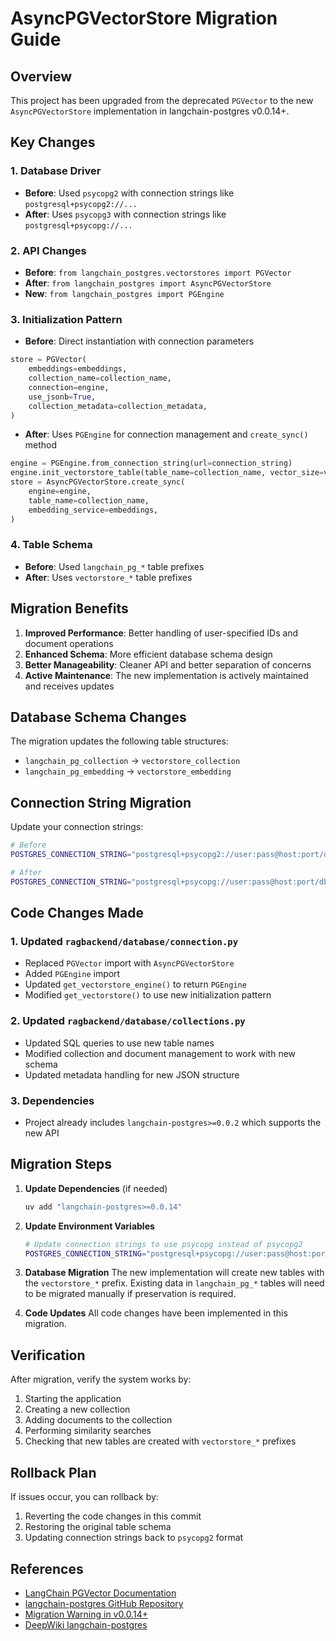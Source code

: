 # AsyncPGVectorStore Migration Guide

## Overview

This project has been upgraded from the deprecated `PGVector` to the new `AsyncPGVectorStore` implementation in langchain-postgres v0.0.14+.

## Key Changes

### 1. Database Driver
- **Before**: Used `psycopg2` with connection strings like `postgresql+psycopg2://...`
- **After**: Uses `psycopg3` with connection strings like `postgresql+psycopg://...`

### 2. API Changes
- **Before**: `from langchain_postgres.vectorstores import PGVector`
- **After**: `from langchain_postgres import AsyncPGVectorStore`
- **New**: `from langchain_postgres import PGEngine`

### 3. Initialization Pattern
- **Before**: Direct instantiation with connection parameters
```python
store = PGVector(
    embeddings=embeddings,
    collection_name=collection_name,
    connection=engine,
    use_jsonb=True,
    collection_metadata=collection_metadata,
)
```

- **After**: Uses `PGEngine` for connection management and `create_sync()` method
```python
engine = PGEngine.from_connection_string(url=connection_string)
engine.init_vectorstore_table(table_name=collection_name, vector_size=vector_size)
store = AsyncPGVectorStore.create_sync(
    engine=engine,
    table_name=collection_name,
    embedding_service=embeddings,
)
```

### 4. Table Schema
- **Before**: Used `langchain_pg_*` table prefixes
- **After**: Uses `vectorstore_*` table prefixes

## Migration Benefits

1. **Improved Performance**: Better handling of user-specified IDs and document operations
2. **Enhanced Schema**: More efficient database schema design
3. **Better Manageability**: Cleaner API and better separation of concerns
4. **Active Maintenance**: The new implementation is actively maintained and receives updates

## Database Schema Changes

The migration updates the following table structures:
- `langchain_pg_collection` → `vectorstore_collection`
- `langchain_pg_embedding` → `vectorstore_embedding`

## Connection String Migration

Update your connection strings:
```bash
# Before
POSTGRES_CONNECTION_STRING="postgresql+psycopg2://user:pass@host:port/db"

# After  
POSTGRES_CONNECTION_STRING="postgresql+psycopg://user:pass@host:port/db"
```

## Code Changes Made

### 1. Updated `ragbackend/database/connection.py`
- Replaced `PGVector` import with `AsyncPGVectorStore`
- Added `PGEngine` import
- Updated `get_vectorstore_engine()` to return `PGEngine`
- Modified `get_vectorstore()` to use new initialization pattern

### 2. Updated `ragbackend/database/collections.py`
- Updated SQL queries to use new table names
- Modified collection and document management to work with new schema
- Updated metadata handling for new JSON structure

### 3. Dependencies
- Project already includes `langchain-postgres>=0.0.2` which supports the new API

## Migration Steps

1. **Update Dependencies** (if needed)
   ```bash
   uv add "langchain-postgres>=0.0.14"
   ```

2. **Update Environment Variables**
   ```bash
   # Update connection strings to use psycopg instead of psycopg2
   POSTGRES_CONNECTION_STRING="postgresql+psycopg://user:pass@host:port/db"
   ```

3. **Database Migration**
   The new implementation will create new tables with the `vectorstore_*` prefix. 
   Existing data in `langchain_pg_*` tables will need to be migrated manually if preservation is required.

4. **Code Updates**
   All code changes have been implemented in this migration.

## Verification

After migration, verify the system works by:
1. Starting the application
2. Creating a new collection
3. Adding documents to the collection
4. Performing similarity searches
5. Checking that new tables are created with `vectorstore_*` prefixes

## Rollback Plan

If issues occur, you can rollback by:
1. Reverting the code changes in this commit
2. Restoring the original table schema
3. Updating connection strings back to `psycopg2` format

## References

- [LangChain PGVector Documentation](https://python.langchain.com/docs/integrations/vectorstores/pgvector/)
- [langchain-postgres GitHub Repository](https://github.com/langchain-ai/langchain-postgres)
- [Migration Warning in v0.0.14+](https://python.langchain.com/docs/integrations/vectorstores/pgvector/)
- [DeepWiki langchain-postgres](https://deepwiki.com/langchain-ai/langchain-postgres) 